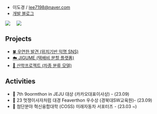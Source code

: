 - 이도경 / lee7198@naver.com
- [개발 블로그](https://velog.io/@lee7198)


<div style="display: flex;">
  <a href="https://github.com/lee7198">
      <img 
          src="https://github-readme-stats.vercel.app/api?username=lee7198&hide=stars&border_radius=8"/>
  </a>
  <span>&nbsp&nbsp&nbsp&nbsp&nbsp</span>
  <a href="https://solved.ac/lee7198">
      <img 
          src="http://mazassumnida.wtf/api/generate_badge?boj=lee7198"/>
  </a>
</div>

## **Projects**
- [🍀 우연한 발견 (위치기반 익명 SNS)](https://github.com/wooyeonhan-inyeons)
- [☁️ JIGUME (택배비 분할 플랫폼)](https://github.com/jigume)
- [🚙 산학프로젝트 (차종 분류 모델)](https://github.com/lee7198/industryClient)

## **Activities**
- 🍊 7th 9oormthon in JEJU 대상 (카카오대표이사상) - (23.09)
- 🦁 23 멋쟁이사자처럼 대경 Feaverthon 우수상 (경북대SW교육원)- (23.09)
- 🚙 첨단분야 혁신융합대학 (COSS) 미래자동차 서포터즈 - (23.03 ~)
